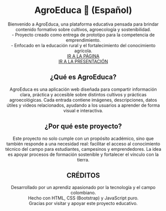 <div align="center">
<h1 align="center">
AgroEduca 🌱 (Español)
</h1>

<p align="center">
Bienvenido a AgroEduca, una plataforma educativa pensada para brindar contenido formativo sobre cultivos, agroecología y sostenibilidad.
<br>
- Proyecto creado como entrega de prototipo para la competencia de emprendimiento.
<br>
- Enfocado en la educación rural y el fortalecimiento del conocimiento agrícola.
<br>
<a href="https://agroeduca.onrender.com">IR A LA PÁGINA</a>
<br>
<a href="https://www.canva.com/design/DAGqyoIkx3g/nKC8cKc3DN9y7eFnTFArHQ/edit?utm_content=DAGqyoIkx3g&utm_campaign=designshare&utm_medium=link2&utm_source=sharebutton">IR A LA PRESENTACIÓN</a> 
</p>

<h2>¿Qué es AgroEduca?</h2>
<p>AgroEduca es una aplicación web diseñada para compartir información clara, práctica y accesible sobre distintos cultivos y prácticas agroecológicas. Cada entrada contiene imágenes, descripciones, datos útiles y videos relacionados, ayudando a los usuarios a aprender de forma visual e interactiva.</p>

<h2>¿Por qué este proyecto?</h2>
<p>Este proyecto no solo cumple con un propósito académico, sino que también responde a una necesidad real: facilitar el acceso al conocimiento técnico del campo para estudiantes, campesinos y emprendedores. La idea es apoyar procesos de formación sostenible y fortalecer el vínculo con la tierra.</p>

<h2>CRÉDITOS</h2>
<p>
Desarrollado por un aprendiz apasionado por la tecnología y el campo colombiano.
<br>
Hecho con HTML, CSS (Bootstrap) y JavaScript puro.
<br>
Gracias por visitar y apoyar este proyecto educativo.
</p>
</div>
